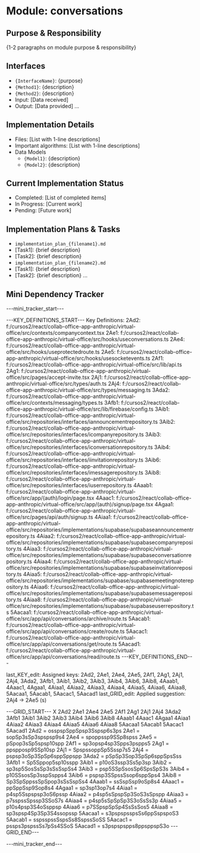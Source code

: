 # Module: conversations

## Purpose & Responsibility
{1-2 paragraphs on module purpose & responsibility}

## Interfaces
* `{InterfaceName}`: {purpose}
* `{Method1}`: {description}
* `{Method2}`: {description}
* Input: [Data received]
* Output: [Data provided]
...

## Implementation Details
* Files: [List with 1-line descriptions]
* Important algorithms: [List with 1-line descriptions]
* Data Models
    * `{Model1}`: {description}
    * `{Model2}`: {description}

## Current Implementation Status
* Completed: [List of completed items]
* In Progress: [Current work]
* Pending: [Future work]

## Implementation Plans & Tasks
* `implementation_plan_{filename1}.md`
* [Task1]: {brief description}
* [Task2]: {brief description}
* `implementation_plan_{filename2}.md`
* [Task1]: {brief description}
* [Task2]: {brief description} 
...

## Mini Dependency Tracker
---mini_tracker_start---

---KEY_DEFINITIONS_START---
Key Definitions:
2Ad2: f:/cursos2/react/collab-office-app-anthropic/virtual-office/src/contexts/companycontext.tsx
2Ae1: f:/cursos2/react/collab-office-app-anthropic/virtual-office/src/hooks/useconversations.ts
2Ae4: f:/cursos2/react/collab-office-app-anthropic/virtual-office/src/hooks/useprotectedroute.ts
2Ae5: f:/cursos2/react/collab-office-app-anthropic/virtual-office/src/hooks/usesocketevents.ts
2Af1: f:/cursos2/react/collab-office-app-anthropic/virtual-office/src/lib/api.ts
2Ag1: f:/cursos2/react/collab-office-app-anthropic/virtual-office/src/pages/accept-invite.tsx
2Aj1: f:/cursos2/react/collab-office-app-anthropic/virtual-office/src/types/auth.ts
2Aj4: f:/cursos2/react/collab-office-app-anthropic/virtual-office/src/types/messaging.ts
3Ada2: f:/cursos2/react/collab-office-app-anthropic/virtual-office/src/contexts/messaging/types.ts
3Afb1: f:/cursos2/react/collab-office-app-anthropic/virtual-office/src/lib/firebase/config.ts
3Aib1: f:/cursos2/react/collab-office-app-anthropic/virtual-office/src/repositories/interfaces/iannouncementrepository.ts
3Aib2: f:/cursos2/react/collab-office-app-anthropic/virtual-office/src/repositories/interfaces/icompanyrepository.ts
3Aib3: f:/cursos2/react/collab-office-app-anthropic/virtual-office/src/repositories/interfaces/iconversationrepository.ts
3Aib4: f:/cursos2/react/collab-office-app-anthropic/virtual-office/src/repositories/interfaces/iinvitationrepository.ts
3Aib6: f:/cursos2/react/collab-office-app-anthropic/virtual-office/src/repositories/interfaces/imessagerepository.ts
3Aib8: f:/cursos2/react/collab-office-app-anthropic/virtual-office/src/repositories/interfaces/iuserrepository.ts
4Aaab1: f:/cursos2/react/collab-office-app-anthropic/virtual-office/src/app/(auth)/login/page.tsx
4Aaac1: f:/cursos2/react/collab-office-app-anthropic/virtual-office/src/app/(auth)/signup/page.tsx
4Agaa1: f:/cursos2/react/collab-office-app-anthropic/virtual-office/src/pages/api/auth/signup.ts
4Aiaa1: f:/cursos2/react/collab-office-app-anthropic/virtual-office/src/repositories/implementations/supabase/supabaseannouncementrepository.ts
4Aiaa2: f:/cursos2/react/collab-office-app-anthropic/virtual-office/src/repositories/implementations/supabase/supabasecompanyrepository.ts
4Aiaa3: f:/cursos2/react/collab-office-app-anthropic/virtual-office/src/repositories/implementations/supabase/supabaseconversationrepository.ts
4Aiaa4: f:/cursos2/react/collab-office-app-anthropic/virtual-office/src/repositories/implementations/supabase/supabaseinvitationrepository.ts
4Aiaa5: f:/cursos2/react/collab-office-app-anthropic/virtual-office/src/repositories/implementations/supabase/supabasemeetingnoterepository.ts
4Aiaa6: f:/cursos2/react/collab-office-app-anthropic/virtual-office/src/repositories/implementations/supabase/supabasemessagerepository.ts
4Aiaa8: f:/cursos2/react/collab-office-app-anthropic/virtual-office/src/repositories/implementations/supabase/supabaseuserrepository.ts
5Aacaa1: f:/cursos2/react/collab-office-app-anthropic/virtual-office/src/app/api/conversations/archive/route.ts
5Aacab1: f:/cursos2/react/collab-office-app-anthropic/virtual-office/src/app/api/conversations/create/route.ts
5Aacac1: f:/cursos2/react/collab-office-app-anthropic/virtual-office/src/app/api/conversations/get/route.ts
5Aacad1: f:/cursos2/react/collab-office-app-anthropic/virtual-office/src/app/api/conversations/read/route.ts
---KEY_DEFINITIONS_END---

last_KEY_edit: Assigned keys: 2Ad2, 2Ae1, 2Ae4, 2Ae5, 2Af1, 2Ag1, 2Aj1, 2Aj4, 3Ada2, 3Afb1, 3Aib1, 3Aib2, 3Aib3, 3Aib4, 3Aib6, 3Aib8, 4Aaab1, 4Aaac1, 4Agaa1, 4Aiaa1, 4Aiaa2, 4Aiaa3, 4Aiaa4, 4Aiaa5, 4Aiaa6, 4Aiaa8, 5Aacaa1, 5Aacab1, 5Aacac1, 5Aacad1
last_GRID_edit: Applied suggestion: 2Aj4 -> 2Ae5 (s)

---GRID_START---
X 2Ad2 2Ae1 2Ae4 2Ae5 2Af1 2Ag1 2Aj1 2Aj4 3Ada2 3Afb1 3Aib1 3Aib2 3Aib3 3Aib4 3Aib6 3Aib8 4Aaab1 4Aaac1 4Agaa1 4Aiaa1 4Aiaa2 4Aiaa3 4Aiaa4 4Aiaa5 4Aiaa6 4Aiaa8 5Aacaa1 5Aacab1 5Aacac1 5Aacad1
2Ad2 = osspspSppSpsp3Sspsp6s3ps
2Ae1 = sopSp3sSp3spspsp9s4
2Ae4 = spoppssp9SSp8spss
2Ae5 = pSpop3sSp5spsp10spp
2Af1 = sp3opsp4sp3Spps3pspps5
2Ag1 = ppspposp9SSp10sp
2Aj1 = SpspssoppSp5Sssp7s5
2Aj4 = pspsp3oSp3SpSp6sppSppspp
3Ada2 = pSpSp3Sop3SpSp6sppSpsSss
3Afb1 = Sp5Sppop5sp10sspp
3Aib1 = p10oS3ssp3Ss5p3sp
3Aib2 = sp3sp5SosSsSp3sSsSspSs4
3Aib3 = psp5SSpSsosSp6SpsSpS3s
3Aib4 = p10SSsosSp3sspSspps4
3Aib6 = pspsp3SSpssSsop6sppSps4
3Aib8 = Sp3SpSppssSpSpop3sSsSspSs4
4Aaab1 = ssSspSsp9oSp8s4
4Aaac1 = ppSppSsp9Sop8s4
4Agaa1 = sp3sp13op7s4
4Aiaa1 = p4sp5Sspspsp3oS6pssp
4Aiaa2 = p4sp5sSpspSp3SoS3sSpspp
4Aiaa3 = p7sspssSpssp3SSoS7s
4Aiaa4 = p4sp5sSpSpSp3S3oSsSs3p
4Aiaa5 = p10s4psp3S4oSsppsp
4Aiaa6 = p7SSpspSpSp4SsSsSos5
4Aiaa8 = sp3spsp4Sp3Sp3S4ssopssp
5Aacaa1 = s3pspspsspsSs6ppSspspoS3
5Aacab1 = sspsspssSspsSs8SspssSoSS
5Aacac1 = pssps3pspssSs7pSs4SSoS
5Aacad1 = s3pspspspps8ppsppspS3o
---GRID_END---

---mini_tracker_end---
